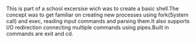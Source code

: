   This is part of a school excersise wich was to create a basic shell.The concept was to get familiar on creating new processes using fork(System call) and exec, reading input commands and parsing them.It also supports I/O redirection connecting multiple commands using pipes.Built in commands are exit and cd.
